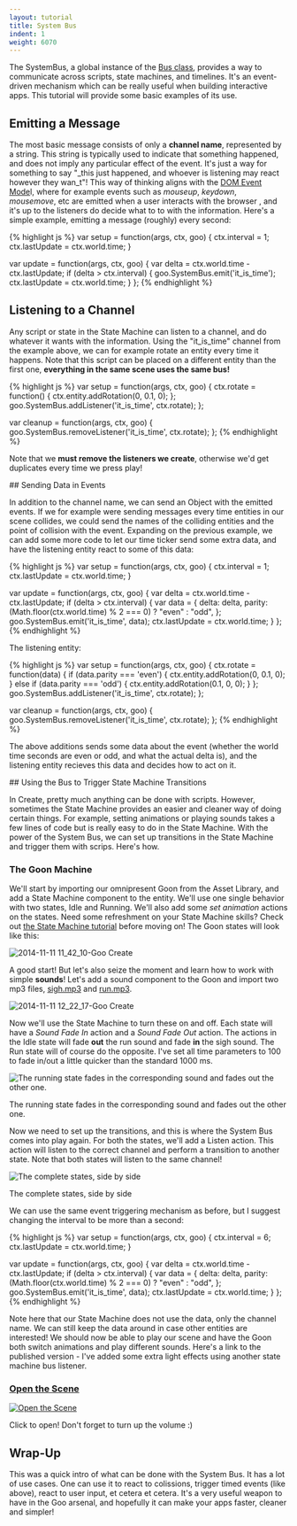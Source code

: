 ```yaml
---
layout: tutorial
title: System Bus
indent: 1
weight: 6070
---
```

The SystemBus, a global instance of the [Bus class](http://code.gooengine.com/latest/docs/index.html?c=Bus), provides a way to communicate across scripts, state machines, and timelines. It's an event-driven mechanism which can be really useful when building interactive apps. This tutorial will provide some basic examples of its use.

## Emitting a Message

The most basic message consists of only a **channel name**, represented by a string. This string is typically used to indicate that something happened, and does not imply any particular effect of the event. It's just a way for something to say "_this just happened, and whoever is listening may react however they wan_t"! This way of thinking aligns with the [DOM Event Mode](https://developer.mozilla.org/en/docs/Web/API/Event)l, where for example events such as _mouseup_, _keydown_, _mousemove_, etc are emitted when a user interacts with the browser , and it's up to the listeners do decide what to to with the information. Here's a simple example, emitting a message (roughly) every second:

{% highlight js %}
var setup = function(args, ctx, goo) {
	ctx.interval = 1;
	ctx.lastUpdate = ctx.world.time;
}

var update = function(args, ctx, goo) {
	var delta = ctx.world.time - ctx.lastUpdate;
	if (delta > ctx.interval) {
		goo.SystemBus.emit('it_is_time');
		ctx.lastUpdate = ctx.world.time;
	}
};
{% endhighlight %}

## Listening to a Channel

Any script or state in the State Machine can listen to a channel, and do whatever it wants with the information. Using the "it_is_time" channel from the example above, we can for example rotate an entity every time it happens. Note that this script can be placed on a different entity than the first one, **everything in the same scene uses the same bus!**

{% highlight js %}
var setup = function(args, ctx, goo) {
	ctx.rotate = function() {
		ctx.entity.addRotation(0, 0.1, 0);
	};
	goo.SystemBus.addListener('it_is_time', ctx.rotate);
};

var cleanup = function(args, ctx, goo) {
	goo.SystemBus.removeListener('it_is_time', ctx.rotate);
};
{% endhighlight %}

Note that we **must remove the listeners we create**, otherwise we'd get duplicates every time we press play!

## Sending Data in Events

In addition to the channel name, we can send an Object with the emitted events. If we for example were sending messages every time entities in our scene collides, we could send the names of the colliding entities and the point of collision with the event. Expanding on the previous example, we can add some more code to let our time ticker send some extra data, and have the listening entity react to some of this data:

{% highlight js %}
var setup = function(args, ctx, goo) {
	ctx.interval = 1;
	ctx.lastUpdate = ctx.world.time;
}

var update = function(args, ctx, goo) {
	var delta = ctx.world.time - ctx.lastUpdate;
	if (delta > ctx.interval) {
		var data = {
			delta: delta,
			parity: (Math.floor(ctx.world.time) % 2 === 0) ? "even" : "odd",
		};
		goo.SystemBus.emit('it_is_time', data);
		ctx.lastUpdate = ctx.world.time;
	}
};
{% endhighlight %}

The listening entity:

{% highlight js %}
var setup = function(args, ctx, goo) {
	ctx.rotate = function(data) {
		if (data.parity === 'even') {
			ctx.entity.addRotation(0, 0.1, 0);
		} else if (data.parity === 'odd') {
			ctx.entity.addRotation(0.1, 0, 0);
		}
	};
	goo.SystemBus.addListener('it_is_time', ctx.rotate);
};

var cleanup = function(args, ctx, goo) {
	goo.SystemBus.removeListener('it_is_time', ctx.rotate);
};
{% endhighlight %}

The above additions sends some data about the event (whether the world time seconds are even or odd, and what the actual delta is), and the listening entity recieves this data and decides how to act on it.

## Using the Bus to Trigger State Machine Transitions

In Create, pretty much anything can be done with scripts. However, sometimes the State Machine provides an easier and cleaner way of doing certain things. For example, setting animations or playing sounds takes a few lines of code but is really easy to do in the State Machine. With the power of the System Bus, we can set up transitions in the State Machine and trigger them with scrips. Here's how.

### The Goon Machine

We'll start by importing our omnipresent Goon from the Asset Library, and add a State Machine component to the entity. We'll use one single behavior with two states, Idle and Running. We'll also add some <em>set animation</em> actions on the states. Need some refreshment on your State Machine skills? Check out <a title="The State Machine" href="{{ '/tutorials/state-machine' | prepend: site.baseurl }}" target="_blank">the State Machine tutorial</a> before moving on! The Goon states will look like this:
  
![2014-11-11 11_42_10-Goo Create](2014-11-11-11_42_10-Goo-Create.jpg)  

A good start! But let's also seize the moment and learn how to work with simple **sounds**! Let's add a sound component to the Goon and import two mp3 files, [sigh.mp3](sigh.mp3) and [run.mp3](run.mp3).

![2014-11-11 12_22_17-Goo Create](2014-11-11-12_22_17-Goo-Create.jpg)  

Now we'll use the State Machine to turn these on and off. Each state will have a _Sound Fade In_ action and a _Sound Fade Out_ action. The actions in the Idle state will fade **out** the run sound and fade **in** the sigh sound. The Run state will of course do the opposite. I've set all time parameters to 100 to fade in/out a little quicker than the standard 1000 ms.  

![The running state fades in the corresponding sound and fades out the other one.](2014-11-11-12_25_05-Goo-Create.jpg)

The running state fades in the corresponding sound and fades out the other one.  

Now we need to set up the transitions, and this is where the System Bus comes into play again. For both the states, we'll add a Listen action. This action will listen to the correct channel and perform a transition to another state. Note that both states will listen to the same channel!  

![The complete states, side by side](both.jpg)

The complete states, side by side  

We can use the same event triggering mechanism as before, but I suggest changing the interval to be more than a second:

{% highlight js %}
var setup = function(args, ctx, goo) {
	ctx.interval = 6;
	ctx.lastUpdate = ctx.world.time;
}

var update = function(args, ctx, goo) {
	var delta = ctx.world.time - ctx.lastUpdate;
	if (delta > ctx.interval) {
		var data = {
			delta: delta,
			parity: (Math.floor(ctx.world.time) % 2 === 0) ? "even" : "odd",
		};
		goo.SystemBus.emit('it_is_time', data);
		ctx.lastUpdate = ctx.world.time;
	}
};
{% endhighlight %}

Note here that our State Machine does not use the data, only the channel name. We can still keep the data around in case other entities are interested! We should now be able to play our scene and have the Goon both switch animations and play different sounds. Here's a link to the published version - I've added some extra light effects using another state machine bus listener.

### [Open the Scene](https://goote.ch/c27b938433b34bbc8e99c5ce8c9460c1.scene/)

[![Open the Scene](2014-11-11-12_39_27-Goo-Create.jpg)](https://goote.ch/c27b938433b34bbc8e99c5ce8c9460c1.scene)

Click to open! Don't forget to turn up the volume :)

## Wrap-Up

This was a quick intro of what can be done with the System Bus. It has a lot of use cases. One can use it to react to colissions, trigger timed events (like above), react to user input, et cetera et cetera. It's a very useful weapon to have in the Goo arsenal, and hopefully it can make your apps faster, cleaner and simpler!